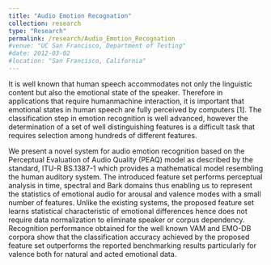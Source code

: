 ```yaml
---
title: "Audio Emotion Recognation"
collection: research
type: "Research"
permalink: /research/Audio_Emotion_Recognation
#venue: "UC San Francisco, Department of Testing"
#date: 2012-03-02
#location: "San Francisco, California"
---
```


It is well known that human speech accommodates not only the linguistic content but also the emotional state of the speaker. 
Therefore in applications that require humanmachine interaction, it is important that emotional states in human
speech are fully perceived by computers [1]. The classification step in emotion recognition is well advanced,
however the determination of a set of well distinguishing features is a difficult task that requires selection
among hundreds of different features.

We present a novel system for audio emotion recognition based on the Perceptual Evaluation of Audio Quality (PEAQ) model 
as described by the standard, ITU-R BS.1387-1 which provides a mathematical model resembling the human auditory system.
The introduced feature set performs perceptual analysis in time, spectral and Bark domains thus enabling us to represent
the statistics of emotional audio for arousal and valence modes with a small number of features. Unlike the existing
systems, the proposed feature set learns statistical characteristic of emotional differences hence does not require
data normalization to eliminate speaker or corpus dependency. Recognition performance obtained for the well known
VAM and EMO-DB corpora show that the classification accuracy achieved by the proposed feature set outperforms the
reported benchmarking results particularly for valence both for natural and acted emotional data.
